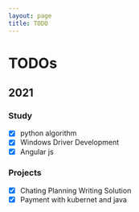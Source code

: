 ```yaml
---
layout: page
title: TODO
---
```



# TODOs

## 2021

### Study
- [x] python algorithm
- [x] Windows Driver Development
- [x] Angular js
### Projects
- [x] Chating Planning Writing Solution
- [x] Payment with kubernet and java